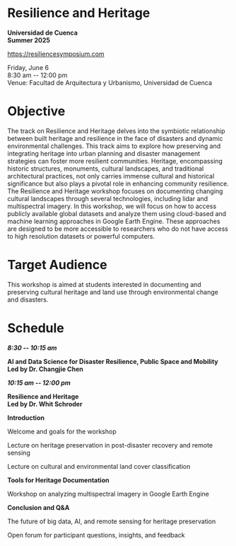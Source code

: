 # Resilience and Heritage
**Universidad de Cuenca**  
**Summer 2025**

<https://resiliencesymposium.com>

Friday, June 6  
8:30 am -- 12:00 pm  
Venue: Facultad de Arquitectura y Urbanismo, Universidad de Cuenca

# Objective

The track on Resilience and Heritage delves into the symbiotic relationship between built heritage and resilience in the face of disasters and dynamic environmental challenges. This track aims to explore how preserving and integrating heritage into urban planning and disaster management strategies can foster more resilient communities. Heritage, encompassing historic structures, monuments, cultural landscapes, and traditional architectural practices, not only carries immense cultural and historical significance but also plays a pivotal role in enhancing community resilience. The Resilience and Heritage workshop focuses on documenting changing cultural landscapes through several technologies, including lidar and multispectral imagery. In this workshop, we will focus on how to access publicly available global datasets and analyze them using cloud-based and machine learning approaches in Google Earth Engine. These approaches are designed to be more accessible to researchers who do not have access to high resolution datasets or powerful computers.

# Target Audience

This workshop is aimed at students interested in documenting and preserving cultural heritage and land use through environmental change and disasters.

# Schedule

***8:30 -- 10:15 am***

**AI and Data Science for Disaster Resilience, Public Space and Mobility**  
**Led by Dr. Changjie Chen**

***10:15 am -- 12:00 pm***

**Resilience and Heritage**  
**Led by Dr. Whit Schroder**

**Introduction**

Welcome and goals for the workshop

Lecture on heritage preservation in post-disaster recovery and remote sensing

Lecture on cultural and environmental land cover classification

**Tools for Heritage Documentation**

Workshop on analyzing multispectral imagery in Google Earth Engine

**Conclusion and Q&A**

The future of big data, AI, and remote sensing for heritage preservation

Open forum for participant questions, insights, and feedback

```{tableofcontents}
```
